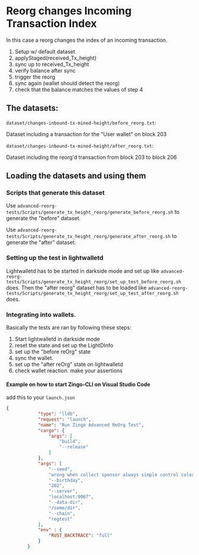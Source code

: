 # Reorg changes Incoming Transaction Index
In this case a reorg changes the index of an incoming transaction.

1. Setup w/ default dataset
2. applyStaged(received_Tx_height)
3. sync up to received_Tx_height
4. verify balance after sync
5. trigger the reorg
6. sync again (wallet should detect the reorg)
7. check that the balance matches the values of step 4

## The datasets:

`dataset/changes-inbound-tx-mined-height/before_reorg.txt`:

Dataset including a transaction for the "User wallet" on block 203

`dataset/changes-inbound-tx-mined-height/after_reorg.txt`: 

Dataset including the reorg'd transaction from block 203 to block 206


## Loading the datasets and using them

### Scripts that generate this dataset
Use `advanced-reorg-tests/Scripts/generate_tx_height_reorg/generate_before_reorg.sh` to generate the "before" dataset.

Use `advanced-reorg-tests/Scripts/generate_tx_height_reorg/generate_after_reorg.sh`
to generate the "after" dataset.

### Setting up the test in lightwalletd

Lightwalletd has to be started in darkside mode and set up like `advanced-reorg-tests/Scripts/generate_tx_height_reorg/set_up_test_before_reorg.sh` does. Then the "after reorg" dataset has to be loaded like `advanced-reorg-tests/Scripts/generate_tx_height_reorg/set_up_test_after_reorg.sh` does.

### Integrating into wallets.

Basically the tests are ran by following these steps:

1. Start lightwalletd in darkside mode
2. reset the state and set up the LightDInfo  
3. set up the "before reOrg" state
4. sync the wallet.
5. set up the "after reOrg" state on lightwalletd
6. check wallet reaction. make your assertions


#### Example on how to start Zingo-CLI on Visual Studio Code

add this to your `launch.json`

``` json
{
            "type": "lldb",
            "request": "launch",
            "name": "Run Zingo Advanced ReOrg Test",
            "cargo": {
                "args": [
                    "build",
                    "--release"
                ]
            },
            "args": [
                "--seed", 
                "wrong when collect sponsor always simple control color exercise dad merry diet script attract public lucky pen pistol depend deposit salad room similar hour",
                "--birthday",
                "202",
                "--server",
                "localhost:9067",
                "--data-dir",
                "/some/dir",
                "--chain",
                "regtest"
            ],
            "env" : {
                "RUST_BACKTRACE": "full"
            }
        }
```